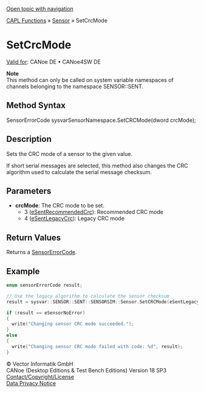 [Open topic with navigation](../../../../../CANoeDEFamily.htm#Topics/CAPLFunctions/Sensor/Functions/CAPLfunctionSetCrcMode.md)

[CAPL Functions](../../CAPLfunctions.md) » [Sensor](../CAPLfunctionsSensorOverview.md) » SetCrcMode

# SetCrcMode

[Valid for](../../../Shared/FeatureAvailability.md): CANoe DE • CANoe4SW DE

**Note**  
This method can only be called on system variable namespaces of channels belonging to the namespace SENSOR::SENT.

## Method Syntax

SensorErrorCode sysvarSensorNamespace.SetCRCMode(dword crcMode);

## Description

Sets the CRC mode of a sensor to the given value.

If short serial messages are selected, this method also changes the CRC algorithm used to calculate the serial message checksum.

## Parameters

- **crcMode**: The CRC mode to be set.
  - 3 ([eSentRecommendedCrc](../CAPLfunctionsSensorEnumeration.md)): Recommended CRC mode
  - 4 ([eSentLegacyCrc](../CAPLfunctionsSensorEnumeration.md)): Legacy CRC mode

## Return Values

Returns a [SensorErrorCode](../CAPLfunctionsSensorEnumeration.md).

## Example

```c
enum sensorErrorCode result;

// Use the legacy algorithm to calculate the sensor checksum
result = sysvar::SENSOR::SENT::SENSORSIM::Sensor.SetCRCMode(eSentLegacyCrc);

if (result == eSensorNoError)
{
  write("Changing sensor CRC mode succeeded.");
}
else
{
  write("Changing sensor CRC mode failed with code: %d", result);
}
```

© Vector Informatik GmbH  
CANoe (Desktop Editions & Test Bench Editions) Version 18 SP3  
[Contact/Copyright/License](../../../Shared/ContactCopyrightLicense.md)  
[Data Privacy Notice](https://www.vector.com/int/en/company/get-info/privacy-policy/)
